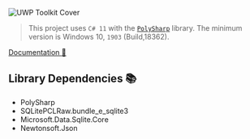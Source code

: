 ﻿![UWP Toolkit Cover](https://i.imgur.com/K6wggYK.png)

> This project uses `C# 11` with the [`PolySharp`](https://github.com/Sergio0694/PolySharp/tree/main) library. The minimum version is Windows 10, `1903` (Build,18362).

[Documentation 📖](https://github.com/alexfalconflores/uwp-toolkit)

## Library Dependencies 📚
- PolySharp
- SQLitePCLRaw.bundle_e_sqlite3
- Microsoft.Data.Sqlite.Core
- Newtonsoft.Json